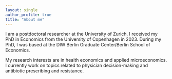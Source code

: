 ```yaml
---
layout: single
author_profile: true
title: "About me"
---
```



I am a postdoctoral researcher at the University of Zurich. I received my PhD in Economics from the University of Copenhagen in 2023. During my PhD, I was based at the DIW Berlin Graduate Center/Berlin School of Economics.

My research interests are in health economics and applied microeconomics. I currently work on topics related to physician decision-making and antibiotic prescribing and resistance.


[//]: # (Links)

   [DIW Berlin Graduate Center]: <https://www.diw.de/sixcms/detail.php?id=diw_01.c.564116.en>
   [Berlin School of Economics]: <https://www.berlin-econ.de/>
   [University of Copenhagen]: <https://www.economics.ku.dk/staff/vip/?id=661700&vis=medarbejder>
   [BCCP Berlin]: <https://www.bccp-berlin.de/>
   [Haas School of Business at the University of California, Berkeley]: <https://haas.berkeley.edu/scholars/current-visiting-scholars/>
   [University of Zurich]: <https://www.business.uzh.ch/en/research/professorships/entrepreneurship/team/Shan-Huang.html>
